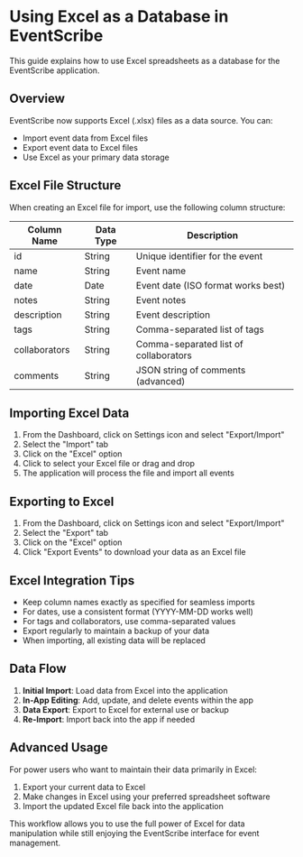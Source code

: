 
# Using Excel as a Database in EventScribe

This guide explains how to use Excel spreadsheets as a database for the EventScribe application.

## Overview

EventScribe now supports Excel (.xlsx) files as a data source. You can:
- Import event data from Excel files
- Export event data to Excel files
- Use Excel as your primary data storage

## Excel File Structure

When creating an Excel file for import, use the following column structure:

| Column Name    | Data Type | Description                                   |
|----------------|-----------|-----------------------------------------------|
| id             | String    | Unique identifier for the event               |
| name           | String    | Event name                                    |
| date           | Date      | Event date (ISO format works best)            |
| notes          | String    | Event notes                                   |
| description    | String    | Event description                             |
| tags           | String    | Comma-separated list of tags                  |
| collaborators  | String    | Comma-separated list of collaborators         |
| comments       | String    | JSON string of comments (advanced)            |

## Importing Excel Data

1. From the Dashboard, click on Settings icon and select "Export/Import"
2. Select the "Import" tab
3. Click on the "Excel" option
4. Click to select your Excel file or drag and drop
5. The application will process the file and import all events

## Exporting to Excel

1. From the Dashboard, click on Settings icon and select "Export/Import"
2. Select the "Export" tab
3. Click on the "Excel" option
4. Click "Export Events" to download your data as an Excel file

## Excel Integration Tips

- Keep column names exactly as specified for seamless imports
- For dates, use a consistent format (YYYY-MM-DD works well)
- For tags and collaborators, use comma-separated values
- Export regularly to maintain a backup of your data
- When importing, all existing data will be replaced

## Data Flow

1. **Initial Import**: Load data from Excel into the application
2. **In-App Editing**: Add, update, and delete events within the app
3. **Data Export**: Export to Excel for external use or backup
4. **Re-Import**: Import back into the app if needed

## Advanced Usage

For power users who want to maintain their data primarily in Excel:

1. Export your current data to Excel
2. Make changes in Excel using your preferred spreadsheet software
3. Import the updated Excel file back into the application

This workflow allows you to use the full power of Excel for data manipulation while still enjoying the EventScribe interface for event management.
